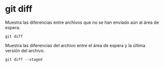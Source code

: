 # git diff

Muestra las diferencias entre archivos que no se han enviado aún al área de espera.

```
git diff
```

Muestra las diferencias del archivo entre el área de espera y la última versión del archivo.

```
git diff --staged
```